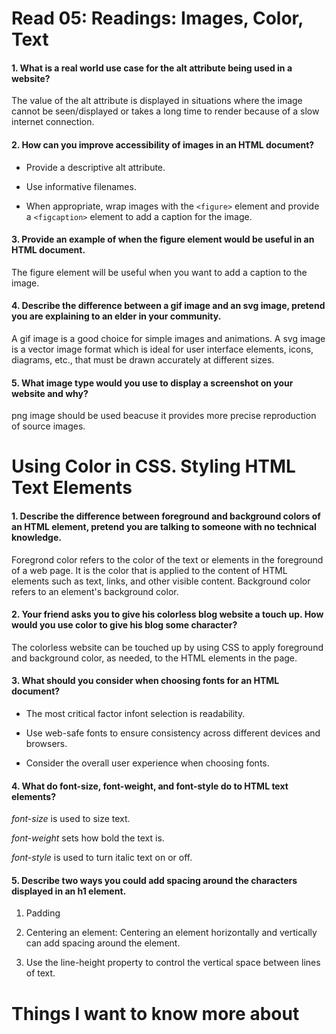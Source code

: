 # Read 05: Readings: Images, Color, Text

#### 1. What is a real world use case for the alt attribute being used in a website?

The value of the alt attribute is displayed in situations where the image cannot be seen/displayed or takes a long time to render because of a slow internet connection. 
    
#### 2. How can you improve accessibility of images in an HTML document?

- Provide a descriptive alt attribute.

- Use informative filenames.

- When appropriate, wrap images with the `<figure>` element and provide a `<figcaption>` element to add a caption for the image.
    
#### 3. Provide an example of when the figure element would be useful in an HTML document.

The figure element will be useful when you want to add a caption to the image. 
    
#### 4. Describe the difference between a gif image and an svg image, pretend you are explaining to an elder in your community.

A gif image is a good choice for simple images and animations. A svg image is a vector image format which is ideal for user interface elements, icons, diagrams, etc., that must be drawn accurately at different sizes.


#### 5. What image type would you use to display a screenshot on your website and why?

png image should be used beacuse it provides more precise reproduction of source images.



# Using Color in CSS. Styling HTML Text Elements

#### 1. Describe the difference between foreground and background colors of an HTML element, pretend you are talking to someone with no technical knowledge.

Foregrond color refers to the color of the text or elements in the foreground of a web page. It is the color that is applied to the content of HTML elements such as text, links, and other visible content. Background color refers to an element's background color. 

#### 2. Your friend asks you to give his colorless blog website a touch up. How would you use color to give his blog some character?

The colorless website can be touched up by using CSS to apply foreground and background color, as needed, to the HTML elements in the page.

#### 3. What should you consider when choosing fonts for an HTML document?

- The most critical factor infont selection is readability. 

- Use web-safe fonts to ensure consistency across different devices and browsers.

- Consider the overall user experience when choosing fonts. 

#### 4. What do font-size, font-weight, and font-style do to HTML text elements?

*font-size* is used to size text.

*font-weight* sets how bold the text is.

*font-style* is used to turn italic text on or off.
    
#### 5. Describe two ways you could add spacing around the characters displayed in an h1 element.

1. Padding

2. Centering an element: Centering an element horizontally and vertically can add spacing around the element. 

3. Use the line-height property to control the vertical space between lines of text.

# Things I want to know more about
